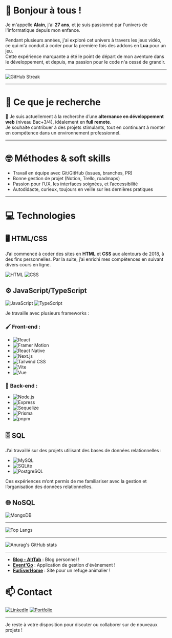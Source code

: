 # 👋 Bonjour à tous !

Je m'appelle **Alain**, j'ai **27 ans**, et je suis passionné par l'univers de l'informatique depuis mon enfance.

Pendant plusieurs années, j'ai exploré cet univers à travers les jeux vidéo, ce qui m'a conduit à coder pour la première fois des addons en **Lua** pour un jeu.  
Cette expérience marquante a été le point de départ de mon aventure dans le développement, et depuis, ma passion pour le code n'a cessé de grandir.

---

![GitHub Streak](https://github-readme-streak-stats.herokuapp.com/?user=AlainBonneau&theme=dark&date_format=j%20M%5B%20Y%5D)

---

# 📌 Ce que je recherche

🎯 Je suis actuellement à la recherche d’une **alternance en développement web** (niveau Bac+3/4), idéalement en **full remote**.  
Je souhaite contribuer à des projets stimulants, tout en continuant à monter en compétence dans un environnement professionnel.

---

# 🤓 Méthodes & soft skills

- Travail en équipe avec Git/GitHub (issues, branches, PR)
- Bonne gestion de projet (Notion, Trello, roadmaps)
- Passion pour l’UX, les interfaces soignées, et l’accessibilité
- Autodidacte, curieux, toujours en veille sur les dernières pratiques

---

# 💻 Technologies

## 🖥️ **HTML/CSS**
J’ai commencé à coder des sites en **HTML** et **CSS** aux alentours de 2018, à des fins personnelles. Par la suite, j’ai enrichi mes compétences en suivant divers cours en ligne.

![HTML](https://img.shields.io/badge/-HTML-E34F26?logo=html5&logoColor=white&style=flat)
![CSS](https://img.shields.io/badge/-CSS-1572B6?logo=css3&logoColor=white&style=flat)

## ⚙️ **JavaScript/TypeScript**

![JavaScript](https://img.shields.io/badge/-JavaScript-F7DF1E?logo=javascript&logoColor=black&style=flat)
![TypeScript](https://img.shields.io/badge/-TypeScript-3178C6?logo=typescript&logoColor=white&style=flat)

Je travaille avec plusieurs frameworks :

### 🖌️ **Front-end** :

- ![React](https://img.shields.io/badge/-React-61DAFB?logo=react&logoColor=black&style=flat)
- ![Framer Motion](https://img.shields.io/badge/-Framer%20Motion-0055FF?logo=framer&logoColor=white&style=flat)
- ![React Native](https://img.shields.io/badge/-React%20Native-61DAFB?logo=react&logoColor=black&style=flat)
- ![Next.js](https://img.shields.io/badge/-Next.js-000000?logo=nextdotjs&logoColor=white&style=flat)
- ![Tailwind CSS](https://img.shields.io/badge/-Tailwind%20CSS-06B6D4?logo=tailwind-css&logoColor=white&style=flat)
- ![Vite](https://img.shields.io/badge/-Vite-646CFF?logo=vite&logoColor=white&style=flat)
- ![Vue](https://img.shields.io/badge/-Vue.js-4fc08d?style=flat&logo=vuedotjs&logoColor=white)

### 🔧 **Back-end** :

- ![Node.js](https://img.shields.io/badge/-Node.js-339933?logo=node-dot-js&logoColor=white&style=flat)
- ![Express](https://img.shields.io/badge/-Express-000000?logo=express&logoColor=white&style=flat)
- ![Sequelize](https://img.shields.io/badge/-Sequelize-52B0E7?logo=sequelize&logoColor=white&style=flat)
- ![Prisma](https://img.shields.io/badge/-Prisma-2D3748?style=flat&logo=prisma&logoColor=white)
- ![pnpm](https://img.shields.io/badge/-pnpm-F69220?logo=pnpm&logoColor=white&style=flat)

## 🗄️ **SQL**

J’ai travaillé sur des projets utilisant des bases de données relationnelles :

- ![MySQL](https://img.shields.io/badge/-MySQL-4479A1?logo=mysql&logoColor=white&style=flat)
- ![SQLite](https://img.shields.io/badge/-SQLite-003B57?logo=sqlite&logoColor=white&style=flat)
- ![PostgreSQL](https://img.shields.io/badge/-PostgreSQL-4169E1?logo=postgresql&logoColor=white&style=flat)

Ces expériences m’ont permis de me familiariser avec la gestion et l’organisation des données relationnelles.

## 🌐 **NoSQL**

![MongoDB](https://img.shields.io/badge/-MongoDB-47A248?logo=mongodb&logoColor=white&style=flat)

---

![Top Langs](https://github-readme-stats.vercel.app/api/top-langs/?username=AlainBonneau&layout=compact&theme=radical)

---

![Anurag's GitHub stats](https://github-readme-stats.vercel.app/api?username=AlainBonneau&show_icons=true&theme=radical)

---

- [**Blog - AltTab**](https://github.com/AlainBonneau/blog-mongodb-vue) : Blog personnel !
- [**Event'Go**](https://github.com/AlainBonneau/event-app) : Application de gestion d'évènement !
- [**FurEverHome**](https://github.com/AlainBonneau/FurEverMyFront) : Site pour un refuge animalier !

# 📫 Contact

[![LinkedIn](https://img.shields.io/badge/-LinkedIn-blue?logo=linkedin&style=for-the-badge)](https://www.linkedin.com/in/alain-bonneau-3a393b320/)
[![Portfolio](https://img.shields.io/badge/-Portfolio-black?style=for-the-badge&logo=vercel&logoColor=white)](https://www.alain-web.fr/)

---

Je reste à votre disposition pour discuter ou collaborer sur de nouveaux projets !
